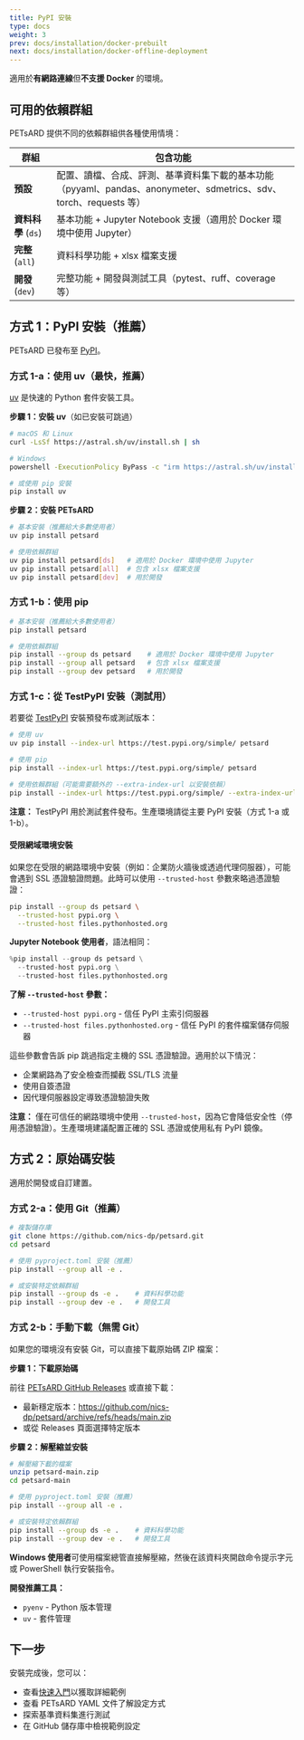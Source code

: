 ```yaml
---
title: PyPI 安裝
type: docs
weight: 3
prev: docs/installation/docker-prebuilt
next: docs/installation/docker-offline-deployment
---
```


適用於**有網路連線**但**不支援 Docker** 的環境。

## 可用的依賴群組

PETsARD 提供不同的依賴群組供各種使用情境：

| 群組 | 包含功能 |
|------|----------|
| **預設** | 配置、讀檔、合成、評測、基準資料集下載的基本功能（pyyaml、pandas、anonymeter、sdmetrics、sdv、torch、requests 等） |
| **資料科學** (`ds`) | 基本功能 + Jupyter Notebook 支援（適用於 Docker 環境中使用 Jupyter） |
| **完整** (`all`) | 資料科學功能 + xlsx 檔案支援 |
| **開發** (`dev`) | 完整功能 + 開發與測試工具（pytest、ruff、coverage 等） |

## 方式 1：PyPI 安裝（推薦）

PETsARD 已發布至 [PyPI](https://pypi.org/project/petsard/)。

### 方式 1-a：使用 uv（最快，推薦）

[uv](https://github.com/astral-sh/uv) 是快速的 Python 套件安裝工具。

**步驟 1：安裝 uv**（如已安裝可跳過）

```bash
# macOS 和 Linux
curl -LsSf https://astral.sh/uv/install.sh | sh

# Windows
powershell -ExecutionPolicy ByPass -c "irm https://astral.sh/uv/install.ps1 | iex"

# 或使用 pip 安裝
pip install uv
```

**步驟 2：安裝 PETsARD**

```bash
# 基本安裝（推薦給大多數使用者）
uv pip install petsard

# 使用依賴群組
uv pip install petsard[ds]   # 適用於 Docker 環境中使用 Jupyter
uv pip install petsard[all]  # 包含 xlsx 檔案支援
uv pip install petsard[dev]  # 用於開發
```

### 方式 1-b：使用 pip

```bash
# 基本安裝（推薦給大多數使用者）
pip install petsard

# 使用依賴群組
pip install --group ds petsard    # 適用於 Docker 環境中使用 Jupyter
pip install --group all petsard   # 包含 xlsx 檔案支援
pip install --group dev petsard   # 用於開發
```

### 方式 1-c：從 TestPyPI 安裝（測試用）

若要從 [TestPyPI](https://test.pypi.org/) 安裝預發布或測試版本：

```bash
# 使用 uv
uv pip install --index-url https://test.pypi.org/simple/ petsard

# 使用 pip
pip install --index-url https://test.pypi.org/simple/ petsard

# 使用依賴群組（可能需要額外的 --extra-index-url 以安裝依賴）
pip install --index-url https://test.pypi.org/simple/ --extra-index-url https://pypi.org/simple/ --group ds petsard
```

**注意：** TestPyPI 用於測試套件發布。生產環境請從主要 PyPI 安裝（方式 1-a 或 1-b）。

#### 受限網域環境安裝

如果您在受限的網路環境中安裝（例如：企業防火牆後或透過代理伺服器），可能會遇到 SSL 憑證驗證問題。此時可以使用 `--trusted-host` 參數來略過憑證驗證：

```bash
pip install --group ds petsard \
  --trusted-host pypi.org \
  --trusted-host files.pythonhosted.org
```

**Jupyter Notebook 使用者**，語法相同：

```python
%pip install --group ds petsard \
  --trusted-host pypi.org \
  --trusted-host files.pythonhosted.org
```

**了解 `--trusted-host` 參數：**

- `--trusted-host pypi.org` - 信任 PyPI 主索引伺服器
- `--trusted-host files.pythonhosted.org` - 信任 PyPI 的套件檔案儲存伺服器

這些參數會告訴 pip 跳過指定主機的 SSL 憑證驗證。適用於以下情況：
- 企業網路為了安全檢查而攔截 SSL/TLS 流量
- 使用自簽憑證
- 因代理伺服器設定導致憑證驗證失敗

**注意：** 僅在可信任的網路環境中使用 `--trusted-host`，因為它會降低安全性（停用憑證驗證）。生產環境建議配置正確的 SSL 憑證或使用私有 PyPI 鏡像。

## 方式 2：原始碼安裝

適用於開發或自訂建置。

### 方式 2-a：使用 Git（推薦）

```bash
# 複製儲存庫
git clone https://github.com/nics-dp/petsard.git
cd petsard

# 使用 pyproject.toml 安裝（推薦）
pip install --group all -e .

# 或安裝特定依賴群組
pip install --group ds -e .    # 資料科學功能
pip install --group dev -e .   # 開發工具
```

### 方式 2-b：手動下載（無需 Git）

如果您的環境沒有安裝 Git，可以直接下載原始碼 ZIP 檔案：

**步驟 1：下載原始碼**

前往 [PETsARD GitHub Releases](https://github.com/nics-dp/petsard/releases) 或直接下載：
- 最新穩定版本：https://github.com/nics-dp/petsard/archive/refs/heads/main.zip
- 或從 Releases 頁面選擇特定版本

**步驟 2：解壓縮並安裝**

```bash
# 解壓縮下載的檔案
unzip petsard-main.zip
cd petsard-main

# 使用 pyproject.toml 安裝（推薦）
pip install --group all -e .

# 或安裝特定依賴群組
pip install --group ds -e .    # 資料科學功能
pip install --group dev -e .   # 開發工具
```

**Windows 使用者**可使用檔案總管直接解壓縮，然後在該資料夾開啟命令提示字元或 PowerShell 執行安裝指令。

**開發推薦工具：**
* `pyenv` - Python 版本管理
* `uv` - 套件管理

## 下一步

安裝完成後，您可以：

* 查看[快速入門](../getting-started)以獲取詳細範例
* 查看 PETsARD YAML 文件了解設定方式
* 探索基準資料集進行測試
* 在 GitHub 儲存庫中檢視範例設定